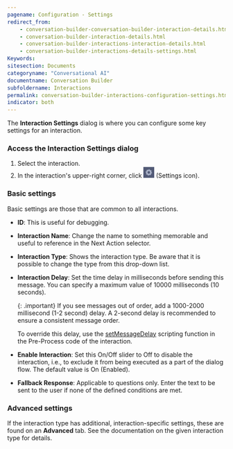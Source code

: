 ```yaml
---
pagename: Configuration - Settings
redirect_from:
    - conversation-builder-conversation-builder-interaction-details.html
    - conversation-builder-interaction-details.html
    - conversation-builder-interactions-interaction-details.html
    - conversation-builder-interactions-details-settings.html
Keywords:
sitesection: Documents
categoryname: "Conversational AI"
documentname: Conversation Builder
subfoldername: Interactions
permalink: conversation-builder-interactions-configuration-settings.html
indicator: both
---
```


The **Interaction Settings** dialog is where you can configure some key settings for an interaction.

### Access the Interaction Settings dialog

1. Select the interaction.
2. In the interaction's upper-right corner, click <img style="width:25px" src="img/ConvoBuilder/icon_settings.png"> (Settings icon).

### Basic settings

Basic settings are those that are common to all interactions.

* **ID**: This is useful for debugging.
* **Interaction Name**: Change the name to something memorable and useful to reference in the Next Action selector.
* **Interaction Type**: Shows the interaction type. Be aware that it is possible to change the type from this drop-down list.
* **Interaction Delay**: Set the time delay in milliseconds before sending this message. You can specify a maximum value of 10000 milliseconds (10 seconds).

    {: .important}
    If you see messages out of order, add a 1000-2000 millisecond (1-2 second) delay. A 2-second delay is recommended to ensure a consistent message order.

    To override this delay, use the [setMessageDelay](conversation-builder-scripting-functions-manage-conversation-flow.html#set-message-delay-value) scripting function in the Pre-Process code of the interaction.

* **Enable Interaction**: Set this On/Off slider to Off to disable the interaction, i.e., to exclude it from being executed as a part of the dialog flow. The default value is On (Enabled).
* **Fallback Response**: Applicable to questions only. Enter the text to be sent to the user if none of the defined conditions are met.

### Advanced settings

If the interaction type has additional, interaction-specific settings, these are found on an **Advanced** tab. See the documentation on the given interaction type for details.